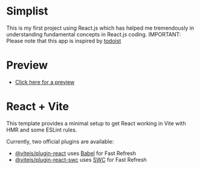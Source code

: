 # Simplist
This is my first project using React.js which has helped me tremendously in understanding fundamental concepts in React.js coding.
IMPORTANT: Please note that this app is inspired by [todoist](https://todoist.com/)

# Preview
- [Click here for a preview](https://simplist.netlify.app)

# React + Vite

This template provides a minimal setup to get React working in Vite with HMR and some ESLint rules.

Currently, two official plugins are available:

- [@vitejs/plugin-react](https://github.com/vitejs/vite-plugin-react/blob/main/packages/plugin-react/README.md) uses [Babel](https://babeljs.io/) for Fast Refresh
- [@vitejs/plugin-react-swc](https://github.com/vitejs/vite-plugin-react-swc) uses [SWC](https://swc.rs/) for Fast Refresh
